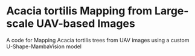 # Acacia tortilis Mapping from Large-scale UAV-based Images
A code for Mapping Acacia tortilis trees from UAV images using a custom U-Shape-MambaVision model

